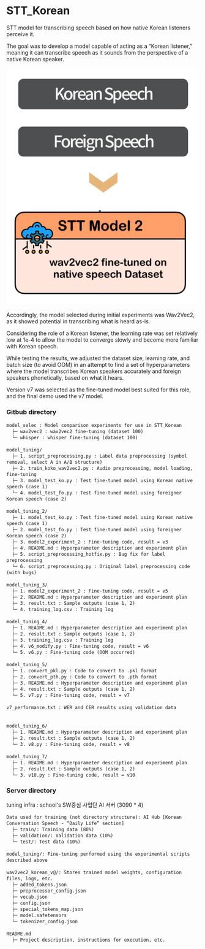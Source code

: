 # STT_Korean

STT model for transcribing speech based on how native Korean listeners perceive it.

The goal was to develop a model capable of acting as a “Korean listener,” meaning it can transcribe speech as it sounds from the perspective of a native Korean speaker.

![model diagram](./model_diagram.png)

Accordingly, the model selected during initial experiments was Wav2Vec2, as it showed potential in transcribing what is heard as-is.

Considering the role of a Korean listener, the learning rate was set relatively low at 1e-4 to allow the model to converge slowly and become more familiar with Korean speech.

While testing the results, we adjusted the dataset size, learning rate, and batch size (to avoid OOM) in an attempt to find a set of hyperparameters where the model transcribes Korean speakers accurately and foreign speakers phonetically, based on what it hears.

Version v7 was selected as the fine-tuned model best suited for this role, and the final demo used the v7 model.

### Gitbub directory

```
model_selec : Model comparison experiments for use in STT_Korean
  ├─ wav2vec2 : wav2vec2 fine-tuning (dataset 100)
  └─ whisper : whisper fine-tuning (dataset 100)

model_tuning/
  ├─ 1. script_preprocessing.py : Label data preprocessing (symbol removal, select A in A/B structure)
  ├─ 2. train_koko_wav2vec2.py : Audio preprocessing, model loading, fine-tuning
  ├─ 3. model_test_ko.py : Test fine-tuned model using Korean native speech (case 1)
  └─ 4. model_test_fo.py : Test fine-tuned model using foreigner Korean speech (case 2)

model_tuning_2/
  ├─ 1. model_test_ko.py : Test fine-tuned model using Korean native speech (case 1)
  ├─ 2. model_test_fo.py : Test fine-tuned model using foreigner Korean speech (case 2)
  ├─ 3. model2_experiment_2 : Fine-tuning code, result = v3
  ├─ 4. README.md : Hyperparameter description and experiment plan
  ├─ 5. script_preprocessing_hotfix.py : Bug fix for label preprocessing
  └─ 6. script_preprocessing.py : Original label preprocessing code (with bugs)

model_tuning_3/
  ├─ 1. model2_experiment_2 : Fine-tuning code, result = v5
  ├─ 2. README.md : Hyperparameter description and experiment plan
  ├─ 3. result.txt : Sample outputs (case 1, 2)
  └─ 4. training_log.csv : Training log

model_tuning_4/
  ├─ 1. README.md : Hyperparameter description and experiment plan
  ├─ 2. result.txt : Sample outputs (case 1, 2)
  ├─ 3. training_log.csv : Training log
  ├─ 4. v6_modify.py : Fine-tuning code, result = v6
  └─ 5. v6.py : Fine-tuning code (OOM occurred)

model_tuning_5/
  ├─ 1. convert_pkl.py : Code to convert to .pkl format
  ├─ 2. convert_pth.py : Code to convert to .pth format
  ├─ 3. README.md : Hyperparameter description and experiment plan
  ├─ 4. result.txt : Sample outputs (case 1, 2)
  └─ 5. v7.py : Fine-tuning code, result = v7

v7_performance.txt : WER and CER results using validation data


model_tuning_6/
  ├─ 1. README.md : Hyperparameter description and experiment plan
  ├─ 2. result.txt : Sample outputs (case 1, 2)
  └─ 3. v8.py : Fine-tuning code, result = v8

model_tuning_7/
  ├─ 1. README.md : Hyperparameter description and experiment plan
  ├─ 2. result.txt : Sample outputs (case 1, 2)
  └─ 3. v10.py : Fine-tuning code, result = v10

```

### Server directory

tuning infra : school's SW중심 사업단 AI 서버 (3090 \* 4)

```
Data used for training (not directory structure): AI Hub [Korean Conversation Speech - “Daily Life” section]
  ├─ train/: Training data (80%)
  ├─ validation/: Validation data (10%)
  └─ test/: Test data (10%)

model_tuning/: Fine-tuning performed using the experimental scripts described above

wav2vec2_korean_v@/: Stores trained model weights, configuration files, logs, etc.
  ├─ added_tokens.json
  ├─ preprocessor_config.json
  ├─ vocab.json
  ├─ config.json
  ├─ special_tokens_map.json
  ├─ model.safetensors
  └─ tokenizer_config.json

README.md
  ├─ Project description, instructions for execution, etc.

```
